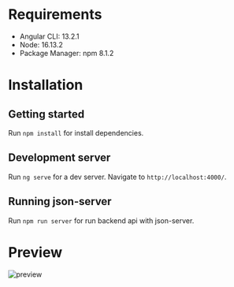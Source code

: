 # Requirements

- Angular CLI: 13.2.1
- Node: 16.13.2
- Package Manager: npm 8.1.2

# Installation

## Getting started
Run `npm install` for install dependencies.

## Development server
Run `ng serve` for a dev server. Navigate to `http://localhost:4000/`.

## Running json-server
Run `npm run server` for run backend api with json-server.

# Preview
![preview](https://user-images.githubusercontent.com/51321390/153187011-65f1a55c-1932-4853-814b-ae277599f517.gif)

